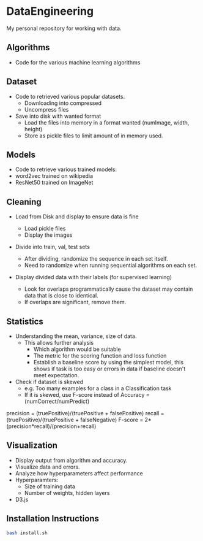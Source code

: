 # DataEngineering
My personal repository for working with data. 

## Algorithms
- Code for the various machine learning algorithms

## Dataset
- Code to retrieved various popular datasets.
    - Downloading into compressed
    - Uncompress files
- Save into disk with wanted format
    - Load the files into memory in a format wanted (numImage, width, height)
    - Store as pickle files to limit amount of in memory used.

## Models
- Code to retrieve various trained models:
- word2vec trained on wikipedia
- ResNet50 trained on ImageNet

## Cleaning
- Load from Disk and display to ensure data is fine
    - Load pickle files
    - Display the images

- Divide into train, val, test sets
    - After dividing, randomize the sequence in each set itself.
    - Need to randomize when running sequential algorithms on each set.

- Display divided data with their labels (for supervised learning)
    - Look for overlaps programmatically  cause the dataset may contain data that is close to identical.
    - If overlaps are significant, remove them. 

## Statistics
- Understanding the mean, variance, size of data. 
  - This allows further analysis
    - Which algorithm would be suitable
    - The metric for the scoring function and loss function
    - Establish a baseline score by using the simplest model,
      this shows if task is too easy or errors in data
      if baseline doesn't meet expectation.
- Check if dataset is skewed 
   - e.g. Too many examples for a class in a Classification task
   - If it is skewed,
       use F-score instead of Accuracy = (numCorrect/numPredict)

precision = (truePositive)/(truePositive + falsePositive)
recall = (truePositive)/(truePositive + falseNegative)
F-score = 2*(precision*recall)/(precision+recall)

## Visualization
- Display output from algorithm and accuracy.
- Visualize data and errors.
- Analyze how hyperparameters affect performance
- Hyperparamters:
  - Size of training data
  - Number of weights, hidden layers
- D3.js

## Installation Instructions
```bash
bash install.sh
```
